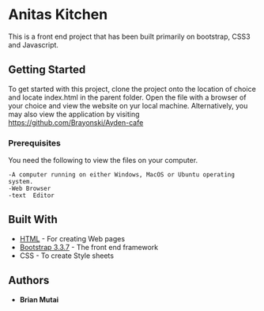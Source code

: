 # Anitas Kitchen

This is a front end project that has been built primarily on bootstrap, CSS3 and Javascript.

## Getting Started

To get started with this project, clone the project onto the location of choice and locate index.html in the parent folder. Open the file with a browser of your choice and view the website on yur local machine. Alternatively, you may also view the application by visiting https://github.com/Brayonski/Ayden-cafe

### Prerequisites

You need the following to view the files on your computer.

```
-A computer running on either Windows, MacOS or Ubuntu operating system.
-Web Browser
-text  Editor
```

## Built With

* [HTML](https://www.w3.org/TR/html5/) - For creating Web pages
* [Bootstrap 3.3.7](http://getbootstrap.com/) - The front end framework
* CSS - To create Style sheets


## Authors

* **Brian Mutai** 
